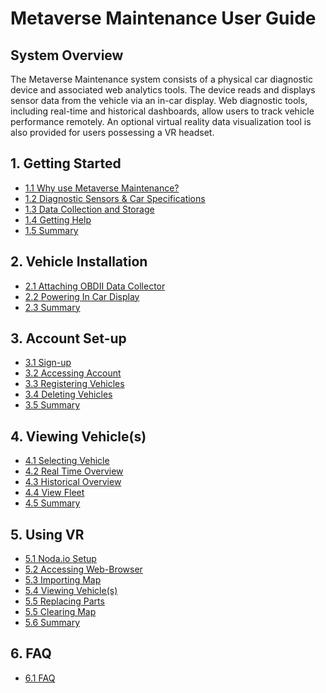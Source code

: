 # Metaverse Maintenance User Guide

## System Overview
The Metaverse Maintenance system consists of a physical car diagnostic device and associated web analytics tools. The device reads and displays sensor data from the vehicle via an in-car display. Web diagnostic tools, including real-time and historical dashboards, allow users to track vehicle performance remotely. An optional virtual reality data visualization tool is also provided for users possessing a VR headset.  

## 1. Getting Started
- [1.1 Why use Metaverse Maintenance?](https://github.com/rlogsdon7/Metaverse-Maintenance/blob/main/UserDocs/Why_Use_Metaverse_Maintenance%3F.md)
- [1.2 Diagnostic Sensors & Car Specifications](https://github.com/rlogsdon7/Metaverse-Maintenance/blob/main/UserDocs/DiagnosticSensorsAndCarSpecifications.md)
- [1.3 Data Collection and Storage](https://github.com/rlogsdon7/Metaverse-Maintenance/blob/main/UserDocs/DataCollectionAndStorage.md)
- [1.4 Getting Help](https://github.com/rlogsdon7/Metaverse-Maintenance/blob/main/UserDocs/gettinghelp.md)
- [1.5 Summary](https://github.com/rlogsdon7/Metaverse-Maintenance/blob/main/UserDocs/GettingStartedSummary.md)

## 2. Vehicle Installation
- [2.1 Attaching OBDII Data Collector]()
- [2.2 Powering In Car Display]()
- [2.3 Summary]()

## 3. Account Set-up
- [3.1 Sign-up](https://github.com/rlogsdon7/Metaverse-Maintenance/blob/main/UserDocs/SignUp.md)
- [3.2 Accessing Account](https://github.com/rlogsdon7/Metaverse-Maintenance/blob/main/UserDocs/AccessingAccount.md)
- [3.3 Registering Vehicles](https://github.com/rlogsdon7/Metaverse-Maintenance/blob/main/UserDocs/RegisteringNewVehichles.md)
- [3.4 Deleting Vehicles](https://github.com/rlogsdon7/Metaverse-Maintenance/blob/main/UserDocs/DeletingVehicles.md)
- [3.5 Summary](https://github.com/rlogsdon7/Metaverse-Maintenance/blob/main/UserDocs/AccountSetupSummary.md)

## 4. Viewing Vehicle(s)
- [4.1 Selecting Vehicle]()
- [4.2 Real Time Overview]()
- [4.3 Historical Overview]()
- [4.4 View Fleet]()
- [4.5 Summary]()

## 5. Using VR
- [5.1 Noda.io Setup]()
- [5.2 Accessing Web-Browser]()
- [5.3 Importing Map]()
- [5.4 Viewing Vehicle(s)]()
- [5.5 Replacing Parts]()
- [5.5 Clearing Map]()
- [5.6 Summary]()

## 6. FAQ
- [6.1 FAQ]()
